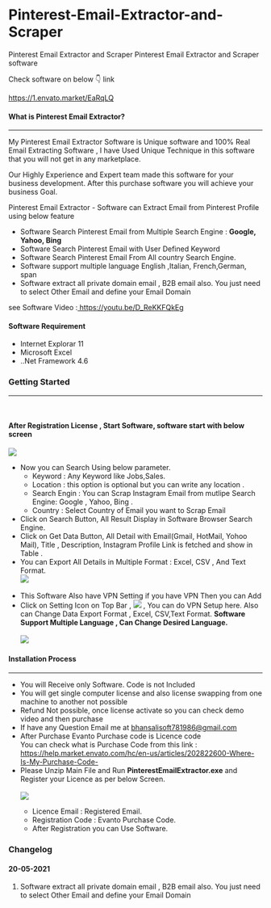 # Pinterest-Email-Extractor-and-Scraper
Pinterest Email Extractor and Scraper
Pinterest Email Extractor and Scraper software

Check software on below  👇 link

https://1.envato.market/EaRqLQ

 <h4>What is Pinterest Email Extractor?</h4>
            <hr class="notop"><p>
			     My Pinterest Email Extractor  Software is Unique software and 100% Real Email Extracting Software , I have Used Unique Technique in this software that you will not get in any marketplace.
			</p>
			<p>
			     Our Highly Experience and Expert team made this software for your business development. After this purchase software you will achieve your business Goal.
			</p>
            <p>
                Pinterest Email Extractor - Software can Extract Email from Pinterest Profile using below feature 
                <ul>
                    <li>
                        Software Search Pinterest Email from Multiple Search Engine : <b>Google, Yahoo, Bing</b>
                    </li>
	 <li>
                        Software Search Pinterest Email with User Defined Keyword
                    </li>			
		  <li>
                        Software Search Pinterest Email From All country Search Engine.
                    </li>
	<li>
                        Software support multiple language English ,Italian, French,German, span
                    </li>
                  <li>
                        Software extract all private domain email , B2B email also. You just need to select Other Email and define your Email Domain
</li>
                </ul>
            </p>
<p>
     see Software Video :<a href="https://youtu.be/D_ReKKFQkEg" target="_blank">
https://youtu.be/D_ReKKFQkEg
</a>
</p>
<h4> Software Requirement </h4>
        <p>
<ul>
                    <li>
                        Internet Explorar 11
                    </li>    
 <li>
                       Microsoft Excel
                    </li>    <li>
                        ..Net Framework 4.6
                    </li>
                </ul>
    </p>
			  <div class="page-header">
                <h3>Getting Started</h3>
                <hr class="notop">
            </div>
            <br>
            <h4>After Registration License , Start Software, software start with below screen</h4>
			<img src="http://bhansalisoft.com/EvantoSnap/Pinterest/02.png"></img>
			 <ul>
                  <li>Now you can Search Using  below parameter.
				       <ul>
                  <li>Keyword :   Any Keyword like Jobs,Sales.</li>
				  <li>Location :  this option is optional but you can write any location .</li>
				   <li>Search Engin : You can Scrap Instagram Email from mutlipe Search Engine: Google , Yahoo, Bing .</li>
				   <li>Country : Select Country of Email you want to Scrap Email</li>
                </ul>
				  </li>
				  <li>Click on Search Button, All Result Display in Software Browser Search Engine.  </li>
		        <li>Click on Get Data Button, All Detail with Email(Gmail, HotMail, Yohoo Mail), Title , Description, Instagram Profile Link is fetched and show in Table .  </li>
		            <li>You can Export All Details in Multiple Format : Excel, CSV , And Text Format.</li>
				   	<img src="http://bhansalisoft.com/EvantoSnap/Pinterest/03.png"></img>
				   	<br/>
						<br/>
				   <li>This Software Also have VPN Setting if you have VPN Then you can Add  
				   <br/>
				   <li> Click on Setting Icon on Top Bar , <img src="http://bhansalisoft.com/EvantoSnap/settingicon.png"></img> ,
				   You can do  VPN Setup here.  Also can Change Data Export Format , Excel, CSV,Text Format.
				   <b>Software Support Multiple Language , Can Change Desired Language.</b>
				   	<br/>
					<br/>
					 	<img src="http://bhansalisoft.com/EvantoSnap/Pinterest/04.png"></img>
				   </li>
              </ul>
			   <div class="page-header">
                <h4>Installation Process </h4>
                <hr class="notop">
            </div>
            <ul>
			    <li>You will Receive only Software. Code is not Included</li>
  <li>You will get single computer license and also license swapping from one machine to another not possible</li>
<li>Refund Not possible, once license activate so you can check demo video and then purchase</li>
	<li>	If have any Question Email me at  <a href="mailto:bhansalisoft781986@gmail.com">bhansalisoft781986@gmail.com</a>
      </li>
                <li>After Purchase Evanto Purchase code is Licence code 
                  <br/>
                   You can check what is Purchase Code from this link :<a href="https://help.market.envato.com/hc/en-us/articles/202822600-Where-Is-My-Purchase-Code-"> https://help.market.envato.com/hc/en-us/articles/202822600-Where-Is-My-Purchase-Code-</a>
				</li>
	           <li>Please Unzip Main File and Run <b>PinterestEmailExtractor.exe</b> and Register your Licence as per below Screen.</li>
			       <br/>
     			<img src="http://bhansalisoft.com/EvantoSnap/Pinterest/01_register.png"></img>
			   <ul>
                  <li>Licence Email :   Registered Email.</li>
				  <li>Registration Code :  Evanto Purchase Code.</li>
				   <li>After Registration you can Use Software.</li>
                </ul>
            </ul>
<h3 id="item-description__changelog">Changelog</h3>
<h4 id="item-description__2-2-0-03-06-2020">20-05-2021</h4>
<ol>
    <li>
                        Software extract all private domain email , B2B email also. You just need to select Other Email and define your Email Domain
</li>
</ol>
